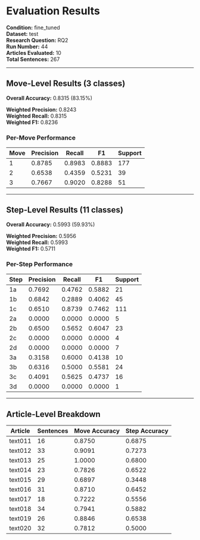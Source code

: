 # Evaluation Results

**Condition:** fine_tuned  
**Dataset:** test  
**Research Question:** RQ2  
**Run Number:** 44  
**Articles Evaluated:** 10  
**Total Sentences:** 267  

---

## Move-Level Results (3 classes)

**Overall Accuracy:** 0.8315 (83.15%)  

**Weighted Precision:** 0.8243  
**Weighted Recall:** 0.8315  
**Weighted F1:** 0.8236  

### Per-Move Performance

| Move | Precision | Recall | F1 | Support |
|------|-----------|--------|----|---------|
| 1 | 0.8785 | 0.8983 | 0.8883 | 177 |
| 2 | 0.6538 | 0.4359 | 0.5231 | 39 |
| 3 | 0.7667 | 0.9020 | 0.8288 | 51 |

---

## Step-Level Results (11 classes)

**Overall Accuracy:** 0.5993 (59.93%)  

**Weighted Precision:** 0.5956  
**Weighted Recall:** 0.5993  
**Weighted F1:** 0.5711  

### Per-Step Performance

| Step | Precision | Recall | F1 | Support |
|------|-----------|--------|----|---------|
| 1a | 0.7692 | 0.4762 | 0.5882 | 21 |
| 1b | 0.6842 | 0.2889 | 0.4062 | 45 |
| 1c | 0.6510 | 0.8739 | 0.7462 | 111 |
| 2a | 0.0000 | 0.0000 | 0.0000 | 5 |
| 2b | 0.6500 | 0.5652 | 0.6047 | 23 |
| 2c | 0.0000 | 0.0000 | 0.0000 | 4 |
| 2d | 0.0000 | 0.0000 | 0.0000 | 7 |
| 3a | 0.3158 | 0.6000 | 0.4138 | 10 |
| 3b | 0.6316 | 0.5000 | 0.5581 | 24 |
| 3c | 0.4091 | 0.5625 | 0.4737 | 16 |
| 3d | 0.0000 | 0.0000 | 0.0000 | 1 |

---

## Article-Level Breakdown

| Article | Sentences | Move Accuracy | Step Accuracy |
|---------|-----------|---------------|---------------|
| text011 | 16 | 0.8750 | 0.6875 |
| text012 | 33 | 0.9091 | 0.7273 |
| text013 | 25 | 1.0000 | 0.6800 |
| text014 | 23 | 0.7826 | 0.6522 |
| text015 | 29 | 0.6897 | 0.3448 |
| text016 | 31 | 0.8710 | 0.6452 |
| text017 | 18 | 0.7222 | 0.5556 |
| text018 | 34 | 0.7941 | 0.5882 |
| text019 | 26 | 0.8846 | 0.6538 |
| text020 | 32 | 0.7812 | 0.5000 |
